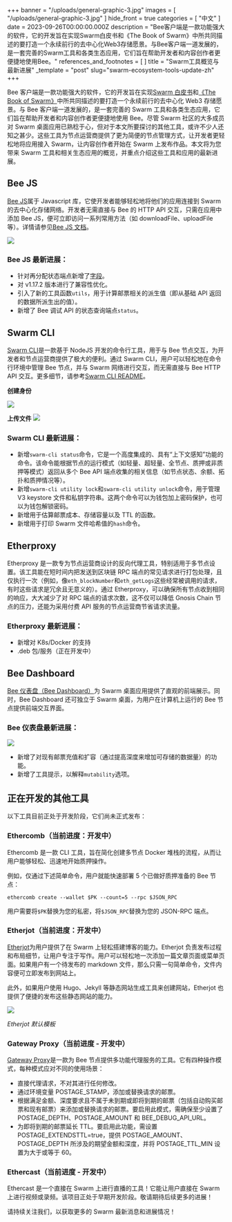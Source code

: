 +++
banner = "/uploads/general-graphic-3.jpg"
images = [ "/uploads/general-graphic-3.jpg" ]
hide_front = true
categories = [ "中文" ]
date = 2023-09-26T00:00:00.000Z
description = "Bee客户端是一款功能强大的软件，它的开发旨在实现Swarm白皮书和《The Book of Swarm》中所共同描述的要打造一个永续前行的去中心化Web3存储愿景。与Bee客户端一道发展的，是一套完善的Swarm工具和各类生态应用，它们旨在帮助开发者和内容创作者更便捷地使用Bee。"
references_and_footnotes = [ ]
title = "Swarm工具概览与最新进展"
_template = "post"
slug="swarm-ecosystem-tools-update-zh"
+++

Bee 客户端是一款功能强大的软件，它的开发旨在实现[Swarm 白皮书](https://docs.ethswarm.org/swarm-whitepaper.pdf)和[《The Book of Swarm》](https://docs.ethswarm.org/the-book-of-swarm.pdf)中所共同描述的要打造一个永续前行的去中心化 Web3 存储愿景。与 Bee 客户端一道发展的，是一套完善的 Swarm 工具和各类生态应用，它们旨在帮助开发者和内容创作者更便捷地使用 Bee。尽管 Swarm 社区的大多成员对 Swarm 桌面应用已熟稔于心，但对于本文所要探讨的其他工具，或许不少人还知之甚少。这些工具为节点运营商提供了更为简便的节点管理方式，让开发者更轻松地将应用接入 Swarm，让内容创作者开始在 Swarm 上发布作品。本文将为您带来 Swarm 工具和相关生态应用的概览，并重点介绍这些工具和应用的最新进展。

## Bee JS

[Bee JS](https://github.com/ethersphere/bee-js)属于 Javascript 库，它使开发者能够轻松地将他们的应用连接到 Swarm 的去中心化存储网络。开发者无需直接与 Bee 的 HTTP API 交互，只需在应用中添加 Bee JS，便可立即访问一系列常用方法（如 downloadFile、uploadFile 等）。详情请参见[Bee JS 文档](https://hackmd.io/@QHbpzTcRS8eGvoSio9Niaw/SkmxOKpCh)。

![](https://hackmd.io/_uploads/BkJCYB56h.png)

### Bee JS 最新进展：

- 针对再分配状态端点新增了[字段](https://github.com/ethersphere/bee-js/commit/c049101a16faf5c44f8a2abce62eb6583baad32d)。
- 对 v1.17.2 版本进行了兼容性优化。
- 引入了新的工具函数`utils`，用于计算邮票相关的派生值（即从基础 API 返回的数据所派生出的值）。
- 新增了 Bee 调试 API 的状态查询端点`status`。

## Swarm CLI

[Swarm CLI](https://github.com/ethersphere/swarm-cli)是一款基于 NodeJS 开发的命令行工具，用于与 Bee 节点交互，为开发者和节点运营商提供了极大的便利。通过 Swarm CLI，用户可以轻松地在命令行环境中管理 Bee 节点，并与 Swarm 网络进行交互，而无需直接与 Bee HTTP API 交互。更多细节，请参考[Swarm CLI README](https://github.com/ethersphere/swarm-cli/blob/master/README.md)。

**创建身份**

![](https://hackmd.io/_uploads/BJ4N0B56h.gif)

**上传文件**
![](https://hackmd.io/_uploads/r1vMArqTn.gif)

### Swarm CLI 最新进展：

- 新增`swarm-cli status`命令，它是一个高度集成的、具有“上下文感知”功能的命令。该命令能根据节点的运行模式（如轻量、超轻量、全节点、质押或非质押等模式）返回从多个 Bee API 端点收集的相关信息（如节点状态、余额、拓扑和质押情况等）。
- 新增`swarm-cli utility lock`和`swarm-cli utility unlock`命令，用于管理 V3 keystore 文件和私钥字符串。这两个命令可以为钱包加上密码保护，也可以为钱包解锁密码。
- 新增用于估算邮票成本、存储容量以及 TTL 的函数。
- 新增用于打印 Swarm 文件哈希值的`hash`命令。

## Etherproxy

Etherproxy 是一款专为节点运营商设计的反向代理工具，特别适用于多节点设置。该工具能在短时间内把发送到区块链 RPC 端点的常见请求进行打包处理，且仅执行一次（例如，像`eth_blockNumber`和`eth_getLogs`这些经常被调用的请求，有时这些请求是冗余且无意义的）。通过 Etherproxy，可以确保所有节点收到相同的响应，大大减少了对 RPC 端点的请求次数，这不仅可以降低 Gnosis Chain 节点的压力，还能为采用付费 API 服务的节点运营商节省请求流量。

### Etherproxy 最新进展：

- 新增对 K8s/Docker 的支持
- .deb 包/服务（正在开发中）

## Bee Dashboard

[Bee 仪表盘（Bee Dashboard）](https://github.com/ethersphere/bee-dashboard)为 Swarm 桌面应用提供了直观的前端展示。同时，Bee Dashboard 还可独立于 Swarm 桌面，为用户在计算机上运行的 Bee 节点提供前端交互界面。

### Bee 仪表盘最新进展：

![](https://hackmd.io/_uploads/ry6-40VR3.png)

- 新增了对现有邮票充值和扩容（通过提高深度来增加可存储的数据量）的功能。
- 新增了工具提示，以解释`mutability`选项。

## 正在开发的其他工具

以下工具目前正处于开发阶段，它们尚未正式发布：

### Ethercomb（当前进度：开发中）

Ethercomb 是一款 CLI 工具，旨在简化创建多节点 Docker 堆栈的流程，从而让用户能够轻松、迅速地开始质押操作。

例如，仅通过下述简单命令，用户就能快速部署 5 个已做好质押准备的 Bee 节点：

`ethercomb create --wallet $PK --count=5 --rpc $JSON_RPC`

用户需要将`$PK`替换为您的私密，将`$JSON_RPC`替换为您的 JSON-RPC 端点。

### Etherjot（当前进度：开发中）

[Etherjot](https://github.com/Cafe137/etherjot)为用户提供了在 Swarm 上轻松搭建博客的能力。Etherjot 负责发布过程和布局细节，让用户专注于写作。用户可以轻松地一次添加一篇文章页面或菜单页面。如果用户有一个待发布的 markdown 文件，那么只需一句简单命令，文件内容便可立即发布到网站上。

此外，如果用户使用 Hugo、Jekyll 等静态网站生成工具来创建网站，Etherjot 也提供了便捷的发布这些静态网站的能力。

![](https://hackmd.io/_uploads/rkoa2kvk6.jpg)

_Etherjot 默认模板_

### Gateway Proxy（当前进度 - 开发中）

[Gateway Proxy](https://github.com/ethersphere/gateway-proxy)是一款为 Bee 节点提供多功能代理服务的工具。它有四种操作模式，每种模式应对不同的使用场景：

- 直接代理请求，不对其进行任何修改。
- 通过环境变量 POSTAGE_STAMP，添加或替换请求的邮票。
- 根据满足金额、深度要求且不属于未到期或即将到期的邮票（包括自动购买邮票和现有邮票）来添加或替换请求的邮票。要启用此模式，需确保至少设置了 POSTAGE_DEPTH、POSTAGE_AMOUNT 和 BEE_DEBUG_API_URL。
- 为即将到期的邮票延长 TTL。要启用此功能，需设置 POSTAGE_EXTENDSTTL=true，提供 POSTAGE_AMOUNT、POSTAGE_DEPTH 所涉及的期望金额和深度，并将 POSTAGE_TTL_MIN 设置为大于或等于 60。

### Ethercast（当前进度 - 开发中）

Ethercast 是一个直接在 Swarm 上进行直播的工具！它能让用户直接在 Swarm 上进行视频或录频。该项目正处于早期开发阶段。敬请期待后续更多的进展！

请持续关注我们，以获取更多的 Swarm 最新消息和进展情况！
